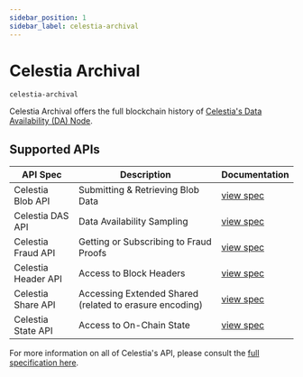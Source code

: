 ```yaml
---
sidebar_position: 1
sidebar_label: celestia-archival
---
```


# Celestia Archival

`celestia-archival`

Celestia Archival offers the full blockchain history of [Celestia's Data Availability (DA) Node](https://docs.celestia.org/nodes/full-storage-node).

## Supported APIs

| API Spec | Description                                               | Documentation                  |
| -------- | --------------------------------------------------------- | ------------------------------ |
| Celestia Blob API |  Submitting & Retrieving Blob Data | [view spec](https://node-rpc-docs.celestia.org/?version=v0.12.4#blob) |
| Celestia DAS API |   Data Availability Sampling | [view spec](https://node-rpc-docs.celestia.org/?version=v0.12.4#das) |
| Celestia Fraud API |  Getting or Subscribing to Fraud Proofs | [view spec](https://node-rpc-docs.celestia.org/?version=v0.12.4#fraud) |
| Celestia Header API | Access to Block Headers  | [view spec](https://node-rpc-docs.celestia.org/?version=v0.12.4#header) |
| Celestia Share API | Accessing Extended Shared (related to erasure encoding)   | [view spec](https://node-rpc-docs.celestia.org/?version=v0.12.4#share) |
| Celestia State API | Access to On-Chain State  | [view spec](https://node-rpc-docs.celestia.org/?version=v0.12.4#state) |

For more information on all of Celestia's API, please consult the [full specification here](https://node-rpc-docs.celestia.org/?version=v0.12.4).